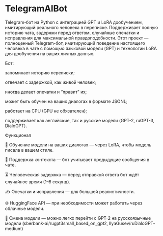 # TelegramAIBot
Telegram-бот на Python с интеграцией GPT и LoRA дообучением, имитирующий реального человека в переписке. Поддерживает полную историю чата, задержки перед ответом, случайные опечатки и исправления для максимальной правдоподобности. 
Этот проект — полноценный Telegram-бот, имитирующий поведение настоящего человека в чате с помощью языковой модели (GPT) и технологии LoRA для дообучения на ваших личных данных.

Бот:

запоминает историю переписки;

отвечает с задержкой, как живой человек;

иногда делает опечатки и “правит” их;

может быть обучен на ваших диалогах в формате JSONL;

работает на CPU (GPU не обязателен);

поддерживает как английские, так и русские модели (GPT-2, ruGPT-3, DialoGPT).

Функционал

📂 Обучение модели на ваших диалогах — через LoRA, чтобы модель писала в вашем стиле.

🧠 Поддержка контекста — бот учитывает предыдущие сообщения в чате.

⏳ Человеческая задержка — перед отправкой ответа бот ждёт случайное время (1–8 секунд).

✍️ Опечатки и исправления — для большей реалистичности.

🌐 HuggingFace API — при необходимости может работать через облачные модели.

🔄 Смена модели — можно легко перейти с GPT-2 на русскоязычные модели (sberbank-ai/rugpt3small_based_on_gpt2, IlyaGusev/ruDialoGPT-medium)
